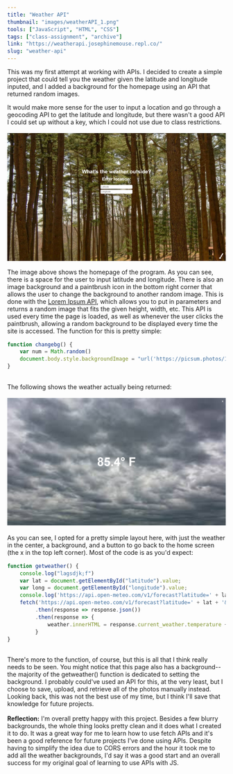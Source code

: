```yaml
---
title: "Weather API"
thumbnail: "images/weatherAPI_1.png"
tools: ["JavaScript", "HTML", "CSS"]
tags: ["class-assignment", "archive"]
link: "https://weatherapi.josephinemouse.repl.co/"
slug: "weather-api"
---
```


  
This was my first attempt at working with APIs. I decided to create a simple project that could tell you the weather given the latitude and longitude inputed, and I added a background for the homepage using an API that returned random images.   
  
It would make more sense for the user to input a location and go through a geocoding API to get the latitude and longitude, but there wasn't a good API I could set up without a key, which I could not use due to class restrictions.
\
\
!["homepage"](images/weatherAPI_1.png)  
  
The image above shows the homepage of the program. As you can see, there is a space for the user to input latitude and longitude. There is also an image background and a paintbrush icon in the bottom right corner that allows the user to change the background to another random image. This is done with the [Lorem Ipsum API](https://picsum.photos/), which allows you to put in parameters and returns a random image that fits the given height, width, etc. This API is used every time the page is loaded, as well as whenever the user clicks the paintbrush, allowing a random background to be displayed every time the site is accessed. The function for this is pretty simple:
  
```js
function changebg() {
    var num = Math.random()
    document.body.style.backgroundImage = "url('https://picsum.photos/1920/1080?random=" + num + "')"
}
```
\
The following shows the weather actually being returned:  
\
![New Orleans Weather](images/weatherAPI_2.png)  
\
As you can see, I opted for a pretty simple layout here, with just the weather in the center, a background, and a button to go back to the home screen (the x in the top left corner). Most of the code is as you'd expect:  

```js
function getweather() {
    console.log("lagsdjk;f")
    var lat = document.getElementById("latitude").value;
    var long = document.getElementById("longitude").value;
    console.log('https://api.open-meteo.com/v1/forecast?latitude=' + lat + '&longitude=' + long + '&temperature_unit=fahrenheit' + '&current_weather=true')
    fetch('https://api.open-meteo.com/v1/forecast?latitude=' + lat + '&longitude=' + long + '&temperature_unit=fahrenheit' + '&current_weather=true')
         .then(response => response.json())
         .then(response => {
             weather.innerHTML = response.current_weather.temperature + "° F";
         }
}
```  
\
There's more to the function, of course, but this is all that I think really needs to be seen. You might notice that this page also has a background--the majority of the getweather() function is dedicated to setting the background. I probably could've used an API for this, at the very least, but I choose to save, upload, and retrieve all of the photos manually instead. Looking back, this was not the best use of my time, but I think I'll save that knowledge for future projects.  
\
**Reflection:** I'm overall pretty happy with this project. Besides a few blurry backgrounds, the whole thing looks pretty clean and it does what I created it to do. It was a great way for me to learn how to use fetch APIs and it's been a good reference for future projects I've done using APIs. Despite having to simplify the idea due to CORS errors and the hour it took me to add all the weather backgrounds, I'd say it was a good start and an overall success for my original goal of learning to use APIs with JS.
